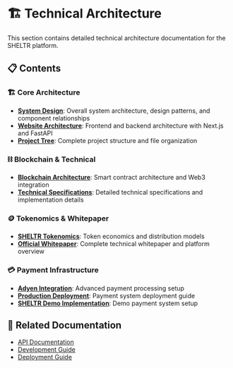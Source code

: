 # 🏗️ Technical Architecture

This section contains detailed technical architecture documentation for the SHELTR platform.

## 📋 Contents

### 🏗️ Core Architecture
- **[System Design](./technical/system-design.md)**: Overall system architecture, design patterns, and component relationships
- **[Website Architecture](./technical/website-architecture.md)**: Frontend and backend architecture with Next.js and FastAPI
- **[Project Tree](./PROJECT-TREE.md)**: Complete project structure and file organization

### ⛓️ Blockchain & Technical
- **[Blockchain Architecture](./tokenomics/blockchain.md)**: Smart contract architecture and Web3 integration
- **[Technical Specifications](./technical/)**: Detailed technical specifications and implementation details

### 🪙 Tokenomics & Whitepaper
- **[SHELTR Tokenomics](./tokenomics/sheltr-tokenomics.md)**: Token economics and distribution models
- **[Official Whitepaper](./tokenomics/whitepaper_final.md)**: Complete technical whitepaper and platform overview

### 💳 Payment Infrastructure
- **[Adyen Integration](./payment-rails/adyen-integration.md)**: Advanced payment processing setup
- **[Production Deployment](./payment-rails/production-deployment.md)**: Payment system deployment guide
- **[SHELTR Demo Implementation](./payment-rails/sheltr-demo-implementation.md)**: Demo payment system setup

## 🔗 Related Documentation

- [API Documentation](../03-api/README.md)
- [Development Guide](../04-development/README.md)
- [Deployment Guide](../05-deployment/README.md)
